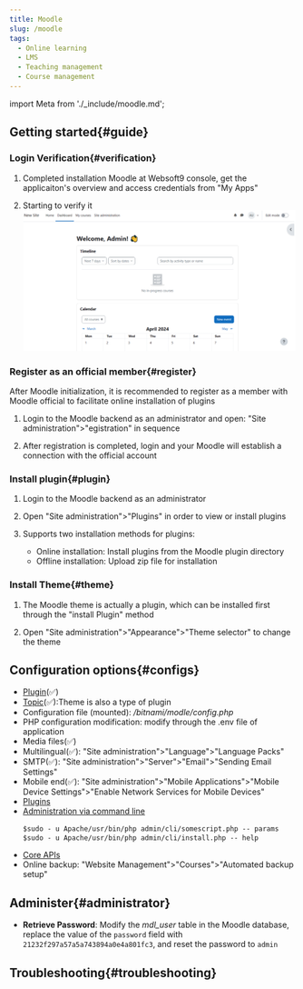 ```yaml
---
title: Moodle
slug: /moodle
tags:
  - Online learning 
  - LMS
  - Teaching management
  - Course management
---
```


import Meta from './_include/moodle.md';

<Meta name="meta" />

## Getting started{#guide}

### Login Verification{#verification}

1. Completed installation Moodle at Websoft9 console, get the applicaiton's overview and access credentials from "My Apps"  

2. Starting to verify it
   ![](./assets/moodle-backend-websoft9.png)
   
### Register as an official member{#register}  

After Moodle initialization, it is recommended to register as a member with Moodle official to facilitate online installation of plugins  
 
1. Login to the Moodle backend as an administrator and open: "Site administration">"egistration" in sequence  

2. After registration is completed, login and your Moodle will establish a connection with the official account  

### Install plugin{#plugin}
 
1. Login to the Moodle backend as an administrator  

2. Open "Site administration">"Plugins" in order to view or install plugins  

3. Supports two installation methods for plugins: 
    
   - Online installation: Install plugins from the Moodle plugin directory 
   - Offline installation: Upload zip file for installation

### Install Theme{#theme}  

1. The Moodle theme is actually a plugin, which can be installed first through the "install Plugin" method  

2. Open "Site administration">"Appearance">"Theme selector" to change the theme

## Configuration options{#configs}

- [Plugin](https://moodle.org/plugins/)(✅) 
- [Topic](https://moodle.org/plugins/)(✅):Theme is also a type of plugin 
- Configuration file (mounted): */bitnami/modle/config.php* 
- PHP configuration modification: modify through the .env file of application   
- Media files(✅) 
- Multilingual(✅): "Site administration">"Language">"Language Packs"  
- SMTP(✅): "Site administration">"Server">"Email">"Sending Email Settings"  
- Mobile end(✅): "Site administration">"Mobile Applications">"Mobile Device Settings">"Enable Network Services for Mobile Devices" 
- [Plugins](https://docs.moodle.org/37/en/Installing_plugins) 
- [Administration via command line]( https://docs.moodle.org/311/en/Administration_via_command_line ) 
   ``` 
   $sudo - u Apache/usr/bin/php admin/cli/somescript.php -- params 
   $sudo - u Apache/usr/bin/php admin/cli/install.php -- help 
   ``` 
- [Core APIs](https://docs.moodle.org/dev/Core_APIs) 
- Online backup: "Website Management">"Courses">"Automated backup setup"

## Administer{#administrator}

- **Retrieve Password**: Modify the *mdl_user* table in the Moodle database, replace the value of the `password` field with `21232f297a57a5a743894a0e4a801fc3`, and reset the password to `admin`

## Troubleshooting{#troubleshooting}